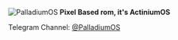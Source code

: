 ![PalladiumOS](https://github.com/PalladiumOS/manifest/blob/fourteen/Pd_banner.png)
<b>Pixel Based rom, it's ActiniumOS</b>

Telegram Channel: [@PalladiumOS](http://t.me/PalladoiumOSOfficial)

